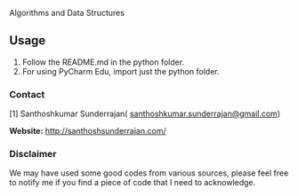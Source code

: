 Algorithms and Data Structures


Usage
------------
1) Follow the README.md in the python folder.
2) For using PyCharm Edu, import just the python folder.

### Contact ###
[1] Santhoshkumar Sunderrajan( santhoshkumar.sunderrajan@gmail.com)

**Website:** <http://santhoshsunderrajan.com/>

### Disclaimer ###
We may have used some good codes from various sources, please feel free to notify me if you find a piece of code that I need to acknowledge.


